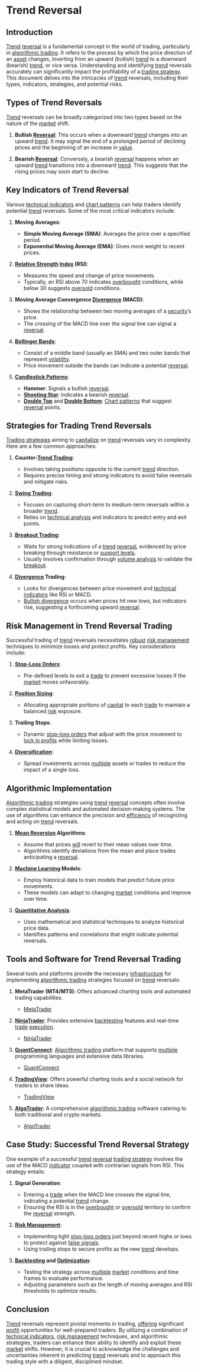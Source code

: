 # Trend Reversal

## Introduction
[Trend](../t/trend.md) [reversal](../r/reversal.md) is a fundamental concept in the world of trading, particularly in [algorithmic trading](../a/algorithmic_trading.md). It refers to the process by which the price direction of an [asset](../a/asset.md) changes, inverting from an upward (bullish) [trend](../t/trend.md) to a downward (bearish) [trend](../t/trend.md), or vice versa. Understanding and identifying [trend](../t/trend.md) reversals accurately can significantly impact the profitability of a [trading strategy](../t/trading_strategy.md). This document delves into the intricacies of [trend](../t/trend.md) reversals, including their types, indicators, strategies, and potential risks.

## Types of Trend Reversals
[Trend](../t/trend.md) reversals can be broadly categorized into two types based on the nature of the [market](../m/market.md) shift:

1. **Bullish [Reversal](../r/reversal.md)**: This occurs when a downward [trend](../t/trend.md) changes into an upward [trend](../t/trend.md). It may signal the end of a prolonged period of declining prices and the beginning of an increase in [value](../v/value.md).

2. **Bearish [Reversal](../r/reversal.md)**: Conversely, a bearish [reversal](../r/reversal.md) happens when an upward [trend](../t/trend.md) transitions into a downward [trend](../t/trend.md). This suggests that the rising prices may soon start to decline.

## Key Indicators of Trend Reversal
Various [technical indicators](../t/technical_indicators.md) and [chart patterns](../c/chart_patterns.md) can help traders identify potential [trend](../t/trend.md) reversals. Some of the most critical indicators include:

1. **Moving Averages**:
   - **Simple Moving Average (SMA)**: Averages the price over a specified period.
   - **Exponential Moving Average (EMA)**: Gives more weight to recent prices.

2. **[Relative Strength](../r/relative_strength.md) [Index](../i/index_instrument.md) (RSI)**:
   - Measures the speed and change of price movements.
   - Typically, an RSI above 70 indicates [overbought](../o/overbought.md) conditions, while below 30 suggests [oversold](../o/oversold.md) conditions.

3. **Moving Average Convergence [Divergence](../d/divergence.md) (MACD)**:
   - Shows the relationship between two moving averages of a [security](../s/security.md)’s price.
   - The crossing of the MACD line over the signal line can signal a [reversal](../r/reversal.md).

4. **[Bollinger Bands](../b/bollinger_bands.md)**:
   - Consist of a middle band (usually an SMA) and two outer bands that represent [volatility](../v/volatility.md).
   - Price movement outside the bands can indicate a potential [reversal](../r/reversal.md).

5. **[Candlestick Patterns](../c/candlestick_patterns.md)**:
   - **Hammer**: Signals a bullish [reversal](../r/reversal.md).
   - **[Shooting Star](../s/shooting_star.md)**: Indicates a bearish [reversal](../r/reversal.md).
   - **[Double Top](../d/double_top.md)** and **[Double Bottom](../d/double_bottom.md)**: [Chart patterns](../c/chart_patterns.md) that suggest [reversal](../r/reversal.md) points.

## Strategies for Trading Trend Reversals
[Trading strategies](../t/trading_strategies.md) aiming to [capitalize](../c/capitalize.md) on [trend](../t/trend.md) reversals vary in complexity. Here are a few common approaches:

1. **Counter-[Trend Trading](../t/trend_trading.md)**:
   - Involves taking positions opposite to the current [trend](../t/trend.md) direction.
   - Requires precise timing and strong indicators to avoid false reversals and mitigate risks.

2. **[Swing Trading](../s/swing_trading.md)**:
   - Focuses on capturing short-term to medium-term reversals within a broader [trend](../t/trend.md).
   - Relies on [technical analysis](../t/technical_analysis.md) and indicators to predict entry and exit points.

3. **[Breakout Trading](../b/breakout_trading.md)**:
   - Waits for strong indications of a [trend](../t/trend.md) [reversal](../r/reversal.md), evidenced by price breaking through resistance or [support levels](../s/support_levels.md).
   - Usually involves confirmation through [volume analysis](../v/volume_analysis.md) to validate the [breakout](../b/breakout.md).

4. **[Divergence](../d/divergence.md) Trading**:
   - Looks for divergences between price movement and [technical indicators](../t/technical_indicators.md) like RSI or MACD.
   - [Bullish divergence](../b/bullish_divergence.md) occurs when prices hit new lows, but indicators rise, suggesting a forthcoming upward [reversal](../r/reversal.md).

## Risk Management in Trend Reversal Trading
Successful trading of [trend](../t/trend.md) reversals necessitates [robust](../r/robust.md) [risk management](../r/risk_management.md) techniques to minimize losses and protect profits. Key considerations include:

1. **[Stop-Loss Orders](../s/stop-loss_orders.md)**:
   - Pre-defined levels to exit a [trade](../t/trade.md) to prevent excessive losses if the [market](../m/market.md) moves unfavorably.

2. **[Position Sizing](../p/position_sizing.md)**:
   - Allocating appropriate portions of [capital](../c/capital.md) to each [trade](../t/trade.md) to maintain a balanced [risk](../r/risk.md) exposure.

3. **Trailing Stops**:
   - Dynamic [stop-loss orders](../s/stop-loss_orders.md) that adjust with the price movement to [lock in profits](../l/lock_in_profits.md) while limiting losses.

4. **[Diversification](../d/diversification.md)**:
   - Spread investments across [multiple](../m/multiple.md) assets or trades to reduce the impact of a single loss.

## Algorithmic Implementation
[Algorithmic trading](../a/algorithmic_trading.md) strategies using [trend](../t/trend.md) [reversal](../r/reversal.md) concepts often involve complex statistical models and automated decision-making systems. The use of algorithms can enhance the precision and [efficiency](../e/efficiency.md) of recognizing and acting on [trend](../t/trend.md) reversals.

1. **[Mean Reversion](../m/mean_reversion.md) Algorithms**:
   - Assume that prices [will](../w/will.md) revert to their mean values over time.
   - Algorithms identify deviations from the mean and place trades anticipating a [reversal](../r/reversal.md).

2. **[Machine Learning](../m/machine_learning.md) Models**:
   - Employ historical data to train models that predict future price movements.
   - These models can adapt to changing [market](../m/market.md) conditions and improve over time.

3. **[Quantitative Analysis](../q/quantitative_analysis.md)**:
   - Uses mathematical and statistical techniques to analyze historical price data.
   - Identifies patterns and correlations that might indicate potential reversals.

## Tools and Software for Trend Reversal Trading
Several tools and platforms provide the necessary [infrastructure](../i/infrastructure.md) for implementing [algorithmic trading](../a/algorithmic_trading.md) strategies focused on [trend](../t/trend.md) reversals:

1. **MetaTrader (MT4/MT5)**: Offers advanced charting tools and automated trading capabilities.
   - [MetaTrader](https://www.metatrader5.com/en)

2. **[NinjaTrader](../n/ninjatrader.md)**: Provides extensive [backtesting](../b/backtesting.md) features and real-time [trade](../t/trade.md) [execution](../e/execution.md).
   - [NinjaTrader](https://ninjatrader.com/)

3. **[QuantConnect](../q/quantconnect.md)**: [Algorithmic trading](../a/algorithmic_trading.md) platform that supports [multiple](../m/multiple.md) programming languages and extensive data libraries.
   - [QuantConnect](https://www.quantconnect.com/)

4. **[TradingView](../t/tradingview.md)**: Offers powerful charting tools and a social network for traders to share ideas.
   - [TradingView](https://www.tradingview.com/)

5. **[AlgoTrader](../a/algotrader.md)**: A comprehensive [algorithmic trading](../a/algorithmic_trading.md) software catering to both traditional and crypto markets.
   - [AlgoTrader](https://www.algotrader.com/)

## Case Study: Successful Trend Reversal Strategy
One example of a successful [trend](../t/trend.md) [reversal](../r/reversal.md) [trading strategy](../t/trading_strategy.md) involves the use of the MACD [indicator](../i/indicator.md) coupled with contrarian signals from RSI. This strategy entails:

1. **Signal Generation**:
   - Entering a [trade](../t/trade.md) when the MACD line crosses the signal line, indicating a potential [trend](../t/trend.md) change.
   - Ensuring the RSI is in the [overbought](../o/overbought.md) or [oversold](../o/oversold.md) territory to confirm the [reversal](../r/reversal.md) strength.

2. **[Risk Management](../r/risk_management.md)**:
   - Implementing tight [stop-loss orders](../s/stop-loss_orders.md) just beyond recent highs or lows to protect against [false signals](../f/false_signals_in_trading.md).
   - Using trailing stops to secure profits as the new [trend](../t/trend.md) develops.

3. **[Backtesting](../b/backtesting.md) and [Optimization](../o/optimization.md)**:
   - Testing the strategy across [multiple](../m/multiple.md) [market](../m/market.md) conditions and time frames to evaluate performance.
   - Adjusting parameters such as the length of moving averages and RSI thresholds to optimize results.

## Conclusion
[Trend](../t/trend.md) reversals represent pivotal moments in trading, [offering](../o/offering.md) significant [profit](../p/profit.md) opportunities for well-prepared traders. By utilizing a combination of [technical indicators](../t/technical_indicators.md), [risk management](../r/risk_management.md) techniques, and algorithmic strategies, traders can enhance their ability to identify and exploit these [market](../m/market.md) shifts. However, it is crucial to acknowledge the challenges and uncertainties inherent in predicting [trend](../t/trend.md) reversals and to approach this trading style with a diligent, disciplined mindset.
